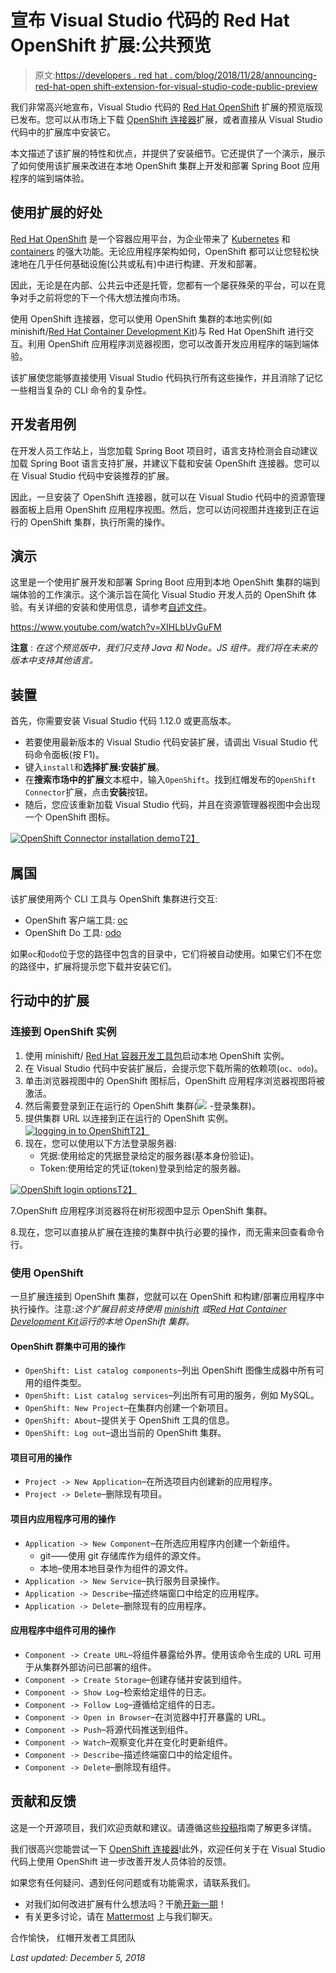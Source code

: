 # 宣布 Visual Studio 代码的 Red Hat OpenShift 扩展:公共预览

> 原文:[https://developers . red hat . com/blog/2018/11/28/announcing-red-hat-open shift-extension-for-visual-studio-code-public-preview](https://developers.redhat.com/blog/2018/11/28/announcing-red-hat-openshift-extension-for-visual-studio-code-public-preview)

我们非常高兴地宣布，Visual Studio 代码的 [Red Hat OpenShift](https://www.openshift.com/) 扩展的预览版现已发布。您可以从市场上下载 [OpenShift 连接器](https://marketplace.visualstudio.com/items?itemName=redhat.vscode-openshift-connector)扩展，或者直接从 Visual Studio 代码中的扩展库中安装它。

本文描述了该扩展的特性和优点，并提供了安装细节。它还提供了一个演示，展示了如何使用该扩展来改进在本地 OpenShift 集群上开发和部署 Spring Boot 应用程序的端到端体验。

## 使用扩展的好处

[Red Hat OpenShift](https://www.openshift.com/) 是一个容器应用平台，为企业带来了 [Kubernetes](https://developers.redhat.com/topics/kubernetes/) 和 [containers](https://developers.redhat.com/blog/category/containers/) 的强大功能。无论应用程序架构如何，OpenShift 都可以让您轻松快速地在几乎任何基础设施(公共或私有)中进行构建、开发和部署。

因此，无论是在内部、公共云中还是托管，您都有一个屡获殊荣的平台，可以在竞争对手之前将您的下一个伟大想法推向市场。

使用 OpenShift 连接器，您可以使用 OpenShift 集群的本地实例(如 minishift/[Red Hat Container Development Kit](https://developers.redhat.com/products/cdk/overview/))与 Red Hat OpenShift 进行交互。利用 OpenShift 应用程序浏览器视图，您可以改善开发应用程序的端到端体验。

该扩展使您能够直接使用 Visual Studio 代码执行所有这些操作，并且消除了记忆一些相当复杂的 CLI 命令的复杂性。

## 开发者用例

在开发人员工作站上，当您加载 Spring Boot 项目时，语言支持检测会自动建议加载 Spring Boot 语言支持扩展，并建议下载和安装 OpenShift 连接器。您可以在 Visual Studio 代码中安装推荐的扩展。

因此，一旦安装了 OpenShift 连接器，就可以在 Visual Studio 代码中的资源管理器面板上启用 OpenShift 应用程序视图。然后，您可以访问视图并连接到正在运行的 OpenShift 集群，执行所需的操作。

## 演示

这里是一个使用扩展开发和部署 Spring Boot 应用到本地 OpenShift 集群的端到端体验的工作演示。这个演示旨在简化 Visual Studio 开发人员的 OpenShift 体验。有关详细的安装和使用信息，请参考[自述文件](https://github.com/redhat-developer/vscode-openshift-tools/blob/master/README.md)。

https://www.youtube.com/watch?v=XIHLbUvGuFM

**注意** : *在这个预览版中，我们只支持 Java 和 Node。JS 组件。我们将在未来的版本中支持其他语言。*

## 装置

首先，你需要安装 Visual Studio 代码 1.12.0 或更高版本。

*   若要使用最新版本的 Visual Studio 代码安装扩展，请调出 Visual Studio 代码命令面板(按 F1)。
*   键入`install`和**选择扩展:安装扩展**。
*   在**搜索市场中的扩展**文本框中，输入`OpenShift`。找到红帽发布的`OpenShift Connector`扩展，点击**安装**按钮。
*   随后，您应该重新加载 Visual Studio 代码，并且在资源管理器视图中会出现一个 OpenShift 图标。

[![OpenShift Connector installation demo](../Images/94d55f73ae4bb64823681b4d165f609a.png)T2】](https://developers.redhat.com/blog/wp-content/uploads/2018/11/openshift-extension-installation.gif)

## 属国

该扩展使用两个 CLI 工具与 OpenShift 集群进行交互:

*   OpenShift 客户端工具: [oc](https://github.com/openshift/origin/releases)
*   OpenShift Do 工具: [odo](https://github.com/redhat-developer/odo/releases)

如果`oc`和`odo`位于您的路径中包含的目录中，它们将被自动使用。如果它们不在您的路径中，扩展将提示您下载并安装它们。

## 行动中的扩展

### 连接到 OpenShift 实例

1.  使用 minishift/ [Red Hat 容器开发工具包](https://developers.redhat.com/products/cdk/overview/)启动本地 OpenShift 实例。
2.  在 Visual Studio 代码中安装扩展后，会提示您下载所需的依赖项(`oc`、`odo`)。
3.  单击浏览器视图中的 OpenShift 图标后，OpenShift 应用程序浏览器视图将被激活。
4.  然后需要登录到正在运行的 OpenShift 集群(![](../Images/f54814c702f706ac563d095af35f05c3.png) -登录集群)。
5.  提供集群 URL 以连接到正在运行的 OpenShift 实例。[![logging in to OpenShift](../Images/6f9ddc5fcd66acd5bc9e446d9f018046.png)T2】](https://developers.redhat.com/blog/wp-content/uploads/2018/11/Screenshot-2018-11-26-at-1.12.43-AM.png)
6.  现在，您可以使用以下方法登录服务器:
    *   凭据:使用给定的凭据登录给定的服务器(基本身份验证)。
    *   Token:使用给定的凭证(token)登录到给定的服务器。

[![OpenShift login options](../Images/862585b4fd9713d1ca9c7b2af9c75f2e.png)T2】](https://developers.redhat.com/blog/wp-content/uploads/2018/11/Screenshot-2018-11-26-at-1.22.06-AM.png)

7.OpenShift 应用程序浏览器将在树形视图中显示 OpenShift 集群。

8.现在，您可以直接从扩展在连接的集群中执行必要的操作，而无需来回查看命令行。

### 使用 OpenShift

一旦扩展连接到 OpenShift 集群，您就可以在 OpenShift 和构建/部署应用程序中执行操作。注意:*这个扩展目前支持使用 [minishift](https://github.com/minishift/minishift/releases) 或[Red Hat Container Development Kit](https://developers.redhat.com/products/cdk/download/)运行的本地 OpenShift 集群。*

#### OpenShift 群集中可用的操作

*   `OpenShift: List catalog components`–列出 OpenShift 图像生成器中所有可用的组件类型。
*   `OpenShift: List catalog services`–列出所有可用的服务，例如 MySQL。
*   `OpenShift: New Project`–在集群内创建一个新项目。
*   `OpenShift: About`–提供关于 OpenShift 工具的信息。
*   `OpenShift: Log out`–退出当前的 OpenShift 集群。

#### 项目可用的操作

*   `Project -> New Application`–在所选项目内创建新的应用程序。
*   `Project -> Delete`–删除现有项目。

#### 项目内应用程序可用的操作

*   `Application -> New Component`–在所选应用程序内创建一个新组件。
    *   git——使用 git 存储库作为组件的源文件。
    *   本地–使用本地目录作为组件的源文件。
*   `Application -> New Service`–执行服务目录操作。
*   `Application -> Describe`–描述终端窗口中给定的应用程序。
*   `Application -> Delete`–删除现有的应用程序。

#### 应用程序中组件可用的操作

*   `Component -> Create URL`–将组件暴露给外界。使用该命令生成的 URL 可用于从集群外部访问已部署的组件。
*   `Component -> Create Storage`–创建存储并安装到组件。
*   `Component -> Show Log`–检索给定组件的日志。
*   `Component -> Follow Log`–遵循给定组件的日志。
*   `Component -> Open in Browser`–在浏览器中打开暴露的 URL。
*   `Component -> Push`–将源代码推送到组件。
*   `Component -> Watch`–观察变化并在变化时更新组件。
*   `Component -> Describe`–描述终端窗口中的给定组件。
*   `Component -> Delete`–删除现有组件。

## 贡献和反馈

这是一个开源项目，我们欢迎贡献和建议。请遵循这些[投稿](https://github.com/redhat-developer/vscode-openshift-tools/blob/master/CONTRIBUTING.md)指南了解更多详情。

我们很高兴您能尝试一下 [OpenShift 连接器](https://marketplace.visualstudio.com/items?itemName=redhat.vscode-openshift-connector)!此外，欢迎任何关于在 Visual Studio 代码上使用 OpenShift 进一步改善开发人员体验的反馈。

如果您有任何疑问、遇到任何问题或有功能需求，请联系我们。

*   对我们如何改进扩展有什么想法吗？干脆[开新一期](https://github.com/redhat-developer/vscode-openshift-tools/issues)！
*   有关更多讨论，请在 [Mattermost](https://chat.openshift.io/developers/channels/adapters) 上与我们聊天。

合作愉快，
红帽开发者工具团队

*Last updated: December 5, 2018*